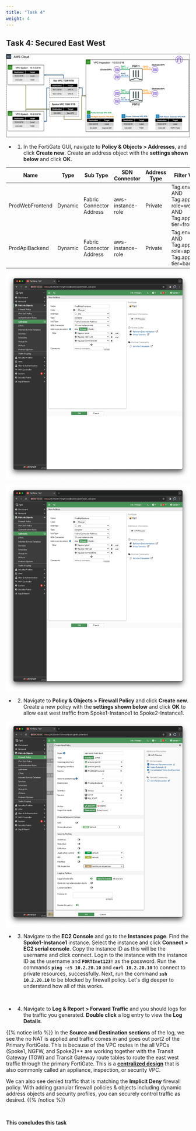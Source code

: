 ```yaml
---
title: "Task 4"
weight: 4
---
```



## Task 4: Secured East West

![](image-fgcp-tgw.png)

- 1. In the FortiGate GUI, navigate to **Policy & Objects > Addresses**, and click **Create new**. Create an address object with the **settings shown below** and click **OK**.

Name | Type | Sub Type | SDN Connector | Address Type | Filter Value
---|---|---|---|---|---
ProdWebFrontend | Dynamic | Fabric Connector Address | aws-instance-role | Private | Tag.env=prod AND Tag.app-role=web AND Tag.app-tier=frontend
ProdApiBackend | Dynamic | Fabric Connector Address | aws-instance-role | Private | Tag.env=prod AND Tag.app-role=api AND Tag.app-tier=backend

![](image-t4-1.png)

![](image-t4-2.png)

- 2. Navigate to **Policy & Objects > Firewall Policy** and click **Create new**. Create a new policy with the **settings shown below** and click **OK** to allow east west traffic from Spoke1-Instance1 to Spoke2-Instance1.

![](image-t4-3.png)

- 3. Navigate to the **EC2 Console** and go to the **Instances page**. Find the **Spoke1-Instance1** instance. Select the instance and click **Connect > EC2 serial console**. Copy the instance ID as this will be the username and click connect. Login to the instance with the instance ID as the username and **`FORTInet123!`** as the password. Run the commands **`ping -c5 10.2.20.10`** and **`curl 10.2.20.10`** to connect to private resources, successfully.  Next, run the command **`ssh 10.2.20.10`** to be blocked by firewall policy. Let's dig deeper to understand how all of this works.

![]()

- 4. Navigate to **Log & Report > Forward Traffic** and you should logs for the traffic you generated. **Double click** a log entry to view the **Log Details**.

{{% notice info %}}
In the **Source and Destination sections** of the log, we see the no NAT is applied and traffic comes in and goes out port2 of the Primary FortiGate. This is because of the VPC routes in the all VPCs (Spoke1, NGFW, and Spoke2)** are working together with the Transit Gateway (TGW) and Transit Gateway route tables to route the east west traffic through the primary FortiGate.  This is a [**centralized design**](https://docs.aws.amazon.com/vpc/latest/tgw/transit-gateway-appliance-scenario.html) that is also commonly called an appliance, inspection, or security VPC.

We can also see denied traffic that is matching the **Implicit Deny** firewall policy.  With adding granular firewall policies & objects including dynamic address objects and security profiles, you can securely control traffic as desired.
{{% /notice %}}

![]()

**This concludes this task**
